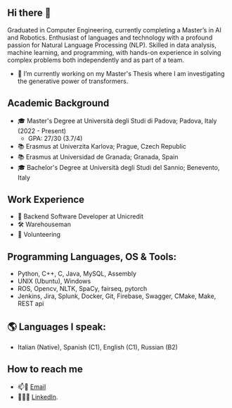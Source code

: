 ## Hi there 👋

<!--
**nicolacalzone/nicolacalzone** is a ✨ _special_ ✨ repository because its `README.md` (this file) appears on your GitHub profile.

Here are some ideas to get you started:

- 🔭 I’m currently working on ...
- 🌱 I’m currently learning ...
- 👯 I’m looking to collaborate on ...
- 🤔 I’m looking for help with ...
- 💬 Ask me about ...
- 📫 How to reach me: ...
- 😄 Pronouns: ...
- ⚡ Fun fact: ...
-->

Graduated in Computer Engineering, currently completing a Master’s in AI and Robotics. Enthusiast of languages and technology with a profound passion for Natural Language Processing (NLP). Skilled in data analysis, machine learning, and programming, with hands-on experience in solving complex problems both independently and as part of a team.

- 🔭 I’m currently working on my Master's Thesis where I am investigating the generative power of transformers.

## Academic Background
- 🎓 Master's Degree at Università degli Studi di Padova; Padova, Italy (2022 - Present)
  - GPA: 27/30 (3.7/4)
- 📚 Erasmus at Univerzita Karlova; Prague, Czech Republic
- 📚 Erasmus at Universidad de Granada; Granada, Spain
- 🎓 Bachelor's Degree at Università degli Studi del Sannio; Benevento, Italy 

## Work Experience
- 💼 Backend Software Developer at Unicredit
- 🛠 Warehouseman
- 💫 Volunteering

## Programming Languages, OS & Tools:
  - Python, C++, C, Java, MySQL, Assembly
  - UNIX (Ubuntu), Windows
  - ROS, Opencv, NLTK, SpaCy, fairseq, pytorch
  - Jenkins, Jira, Splunk, Docker, Git, Firebase, Swagger, CMake, Make, REST api
    
## 🌎 Languages I speak:
  - Italian (Native), Spanish (C1), English (C1), Russian (B2)

## How to reach me
- 📫📧 [Email](nicolacalzone14@gmail.com)
- 👨‍💼🤝 [LinkedIn](https://www.linkedin.com/in/nicolacalzone/).


